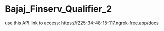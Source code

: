 # Bajaj_Finserv_Qualifier_2

use this API link to access: https://f225-34-48-15-117.ngrok-free.app/docs
